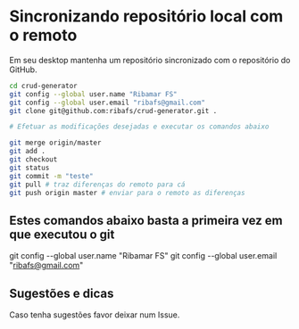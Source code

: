 # Sincronizando repositório local com o remoto

Em seu desktop mantenha um repositório sincronizado com o repositório do GitHub.

```bash
cd crud-generator
git config --global user.name "Ribamar FS"
git config --global user.email "ribafs@gmail.com"
git clone git@github.com:ribafs/crud-generator.git .

# Efetuar as modificações desejadas e executar os comandos abaixo

git merge origin/master
git add .
git checkout
git status
git commit -m "teste"
git pull # traz diferenças do remoto para cá
git push origin master # enviar para o remoto as diferenças
```
## Estes comandos abaixo basta a primeira vez em que executou o git
git config --global user.name "Ribamar FS"
git config --global user.email "ribafs@gmail.com"

## Sugestões e dicas
Caso tenha sugestões favor deixar num Issue.
